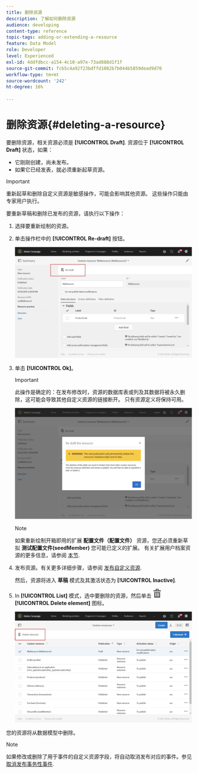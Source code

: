 ```yaml
---
title: 删除资源
description: 了解如何删除资源
audience: developing
content-type: reference
topic-tags: adding-or-extending-a-resource
feature: Data Model
role: Developer
level: Experienced
exl-id: 4ddfdbcc-a154-4c10-a97e-73ad888d1f1f
source-git-commit: fcb5c4a92f23bdffd1082b7b044b5859dead9d70
workflow-type: tm+mt
source-wordcount: '242'
ht-degree: 16%

---
```


# 删除资源{#deleting-a-resource}

要删除资源，相关资源必须是 **[!UICONTROL Draft]**. 资源位于 **[!UICONTROL Draft]** 状态，如果：

* 它刚刚创建，尚未发布。
* 如果它已经发表，就必须重新起草资源。

>[!IMPORTANT]
>
>重新起草和删除自定义资源是敏感操作，可能会影响其他资源。 这些操作只能由专家用户执行。

要重新草稿和删除已发布的资源，请执行以下操作：

1. 选择要重新绘制的资源。
1. 单击操作栏中的 **[!UICONTROL Re-draft]** 按钮。

   ![](assets/schema_extension_uc26.png)

1. 单击 **[!UICONTROL Ok]**。

   >[!IMPORTANT]
   >
   >此操作是确定的：在发布修改时，资源的数据库表或列及其数据将被永久删除，这可能会导致其他自定义资源的链接断开。 只有资源定义将保持可用。

   ![](assets/schema_extension_uc27.png)

   >[!NOTE]
   >
   >如果重新绘制开箱即用的扩展 **配置文件（配置文件）** 资源，您还必须重新草拟 **测试配置文件(seedMember)** 您可能已定义的扩展。 有关扩展用户档案资源的更多信息，请参阅 [本节](../../developing/using/extending-the-profile-resource-with-a-new-field.md).

1. 发布资源。有关更多详细步骤，请参阅 [发布自定义资源](../../developing/using/updating-the-database-structure.md#publishing-a-custom-resource).

   然后，资源将进入 **草稿** 模式及其激活状态为 **[!UICONTROL Inactive]**.

1. In **[!UICONTROL List]** 模式，选中要删除的资源，然后单击 ![](assets/delete_darkgrey-24px.png) **[!UICONTROL Delete element]** 图标。

   ![](assets/schema_extension_uc28.png)

您的资源将从数据模型中删除。

>[!NOTE]
>
>如果修改或删除了用于事件的自定义资源字段，将自动取消发布对应的事件。参见 [取消发布事务性事件](../../channels/using/publishing-transactional-event.md#unpublishing-an-event).
